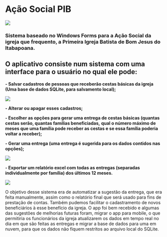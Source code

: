 # Ação Social PIB

![](/screenshots/print-pagina-inicial.png)

### Sistema baseado no Windows Forms para a Ação Social da igreja que frequento, a Primeira Igreja Batista de Bom Jesus do Itabapoana.

## O aplicativo consiste num sistema com uma interface para o usuário no qual ele pode:

**- Salvar cadastros de pessoas que receberão cestas básicas da igreja (Uma base de dados SQLite, para salvamento local);**

![](/screenshots/print-novo-cadastro.png)

**- Alterar ou apagar esses cadastros;**

**- Escolher as opções para gerar uma entrega de cestas básicas (quantas cestas serão, quantas famílias beneficiadas,**
**qual o número máximo de meses que uma família pode receber as cestas e se essa família poderia voltar a receber);**

**- Gerar uma entrega (uma entrega é sugerida para os dados contidos nas opções);**

![](/screenshots/print-gerar-entrega.png)

**- Exportar um relatório excel com todas as entregas (separadas individualmente por família) dos últimos 12 meses.**

![](/screenshots/print-exportar-relatorio.png)


O objetivo desse sistema era de automatizar a sugestão da entrega, que era feita manualmente, assim como o relatório final que será usado para fins de prestação de contas. 
Também pudemos facilitar o cadastramento de novos beneficiários à esse benefício da igreja. 
O app foi bem recebido e algumas das sugestões de melhorias futuras foram, migrar o app para mobile, o que permitiria os funcionários da igreja atualizarem os dados em 
tempo real no dia em que são feitas as entregas e migrar a base de dados para uma em nuvem, para que os dados não fiquem restritos ao arquivo local do SQLite.
